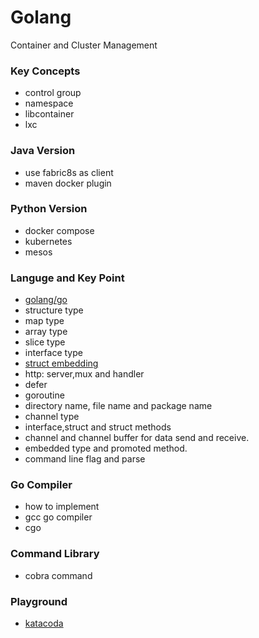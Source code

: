 # Golang
Container and Cluster Management

### Key Concepts

- control group
- namespace
- libcontainer
- lxc

### Java Version

- use fabric8s as client 
- maven docker plugin


### Python Version

- docker compose
- kubernetes
- mesos


### Languge and Key Point

- [golang/go](https://github.com/golang/go)
- structure type
- map type
- array type
- slice type
- interface type
- [struct embedding](https://github.com/luciotato/golang-notes/blob/master/OOP.md)
- http: server,mux and handler
- defer
- goroutine
- directory name, file name and package name
- channel type
- interface,struct and struct methods
- channel and channel buffer for data send and receive.
- embedded type and promoted method.
- command line flag and parse

### Go Compiler

- how to implement
- gcc go compiler
- cgo

### Command Library

- cobra command

### Playground

- [katacoda](https://www.katacoda.com)
